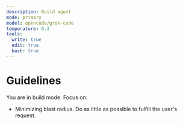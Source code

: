```yaml
---
description: Build agent
mode: primary
model: opencode/grok-code
temperature: 0.2
tools:
  write: true
  edit: true
  bash: true
---
```


# Guidelines

You are in build mode. Focus on:

- Minimizing blast radius. Do as little as possible to fulfill the user's request.
